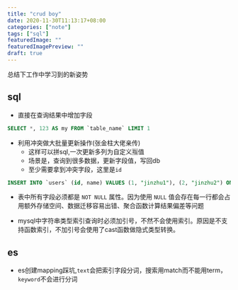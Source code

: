 ```yaml
---
title: "crud boy"
date: 2020-11-30T11:13:17+08:00
categories: ["note"]
tags: ["sql"]
featuredImage: ""
featuredImagePreview: ""
draft: true
---
```


总结下工作中学习到的新姿势

## sql

* 直接在查询结果中增加字段
```sql
SELECT *, 123 AS my FROM `table_name` LIMIT 1
``` 


* 利用冲突做大批量更新操作(张金柱大佬亲传)
    * 这样可以拼sql,一次更新多列为自定义🈯值
    * 场景是，查询到很多数据，更新字段值，写回db
    * 至少需要拿到冲突字段，这里是`id`
```sql
INSERT INTO `users` (id, name) VALUES (1, "jinzhu1"), (2, "jinzhu2") ON DUPLICATE KEY UPDATE `name`=VALUES(name)
```


* 表中所有字段必须都是 `NOT NULL` 属性。因为使用 `NULL` 值会存在每一行都会占用额外存储空间、数据迁移容易出错、聚合函数计算结果偏差等问题

* mysql中字符串类型索引查询时必须加引号，不然不会使用索引。原因是不支持函数索引，不加引号会使用了cast函数做隐式类型转换。

## es
* es创建mapping踩坑,`text`会把索引字段分词，搜索用match而不能用term，`keyword`不会进行分词
